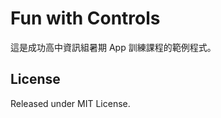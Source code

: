 Fun with Controls
=================

這是成功高中資訊組暑期 App 訓練課程的範例程式。

License
-------
Released under MIT License.
